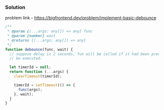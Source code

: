 ### Solution

problem link - https://bigfrontend.dev/problem/implement-basic-debounce

```js
/**
 * @param {(...args: any[]) => any} func
 * @param {number} wait
 * @returns {(...args: any[]) => any}
 */
function debounce(func, wait) {
  // suppose delay is 2 seconds, fun will be called if it had been previously called in less than 2 seconds then fun will not
  // be executed.

  let timerId = null;
  return function (...args) {
    clearTimeout(timerId);

    timerId = setTimeout(() => {
      func(args);
    }, wait);
  }
}
```
